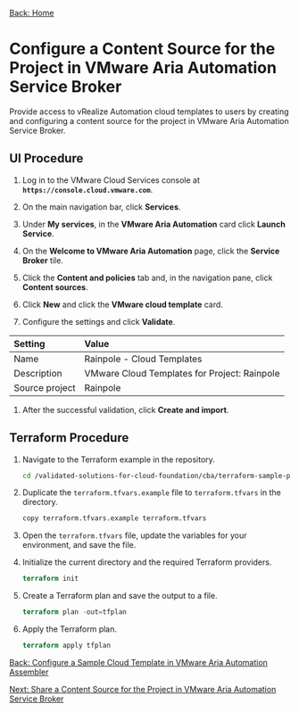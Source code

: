 [Back: Home](README.md)

# Configure a Content Source for the Project in VMware Aria Automation Service Broker

Provide access to vRealize Automation cloud templates to users by creating and configuring a content source for the project in VMware Aria Automation Service Broker.

## UI Procedure

1. Log in to the VMware Cloud Services console at **`https://console.cloud.vmware.com`**.

2. On the main navigation bar, click **Services**.

3. Under **My services**, in the **VMware Aria Automation** card click **Launch Service**.

4. On the **Welcome to VMware Aria Automation** page, click the **Service Broker** tile.

5. Click the **Content and policies** tab and, in the navigation pane, click **Content sources**.

6. Click **New** and click the **VMware cloud template** card.

7. Configure the settings and click **Validate**.

| **Setting**     | **Value**                                    |
| :-              | :-                                           |
| Name            | Rainpole - Cloud Templates                   |
| Description     | VMware Cloud Templates for Project: Rainpole |
| Source project  | Rainpole                                     |

1. After the successful validation, click **Create and import**.

## Terraform Procedure

1. Navigate to the Terraform example in the repository.

    ```bash
    cd /validated-solutions-for-cloud-foundation/cba/terraform-sample-project/12-service-broker-content-source
    ```

2. Duplicate the `terraform.tfvars.example` file to `terraform.tfvars` in the directory.

    ```bash
    copy terraform.tfvars.example terraform.tfvars
    ```

3. Open the `terraform.tfvars` file, update the variables for your environment, and save the file.

4. Initialize the current directory and the required Terraform providers.

    ```terraform
    terraform init
    ```

5. Create a Terraform plan and save the output to a file.

    ```terraform
    terraform plan -out=tfplan
    ```

6. Apply the Terraform plan.

    ```terraform
    terraform apply tfplan
    ```

[Back: Configure a Sample Cloud Template in VMware Aria Automation Assembler](11-configure-cloud-template.md)

[Next: Share a Content Source for the Project in VMware Aria Automation Service Broker](13-configure-content-policy.md)